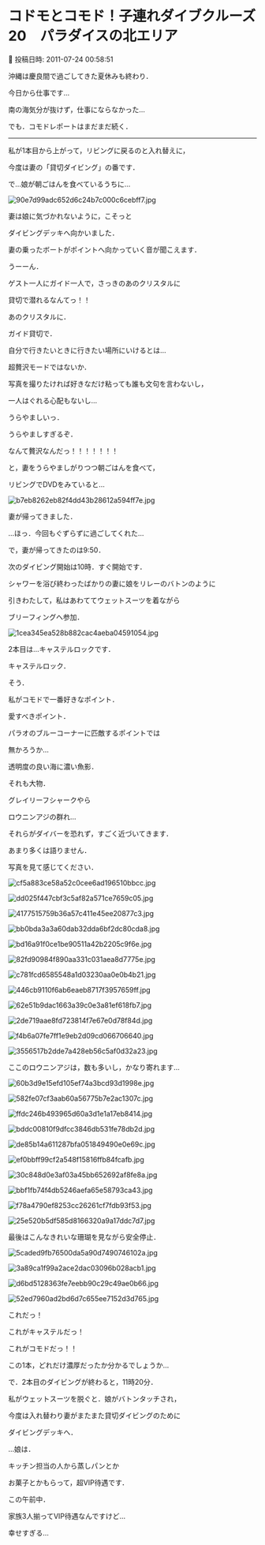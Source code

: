 # コドモとコモド！子連れダイブクルーズ20　パラダイスの北エリア

📅 投稿日時: 2011-07-24 00:58:51

沖縄は慶良間で過ごしてきた夏休みも終わり．


今日から仕事です…





南の海気分が抜けず，仕事にならなかった…





でも．コモドレポートはまだまだ続く．


------





私が1本目から上がって，リビングに戻るのと入れ替えに，


今度は妻の「貸切ダイビング」の番です．





で…娘が朝ごはんを食べているうちに…




![90e7d99adc652d6c24b7c000c6cebff7.jpg](images/90e7d99adc652d6c24b7c000c6cebff7.jpg)




妻は娘に気づかれないように，こそっと


ダイビングデッキへ向かいました．





妻の乗ったボートがポイントへ向かっていく音が聞こえます．


うーーん．


ゲスト一人にガイド一人で，さっきのあのクリスタルに


貸切で潜れるなんてっ！！





あのクリスタルに．


ガイド貸切で．


自分で行きたいときに行きたい場所にいけるとは…


超贅沢モードではないか．


写真を撮りたければ好きなだけ粘っても誰も文句を言わないし，


一人はぐれる心配もないし…


うらやましいっ．


うらやましすぎるぞ．


なんて贅沢なんだっ！！！！！！！





と，妻をうらやましがりつつ朝ごはんを食べて，


リビングでDVDをみていると…




![b7eb8262eb82f4dd43b28612a594ff7e.jpg](images/b7eb8262eb82f4dd43b28612a594ff7e.jpg)




妻が帰ってきました．


…ほっ．今回もぐずらずに過ごしてくれた…





で，妻が帰ってきたのは9:50．


次のダイビング開始は10時．すぐ開始です．


シャワーを浴び終わったばかりの妻に娘をリレーのバトンのように


引きわたして，私はあわててウェットスーツを着ながら


ブリーフィングへ参加．




![1cea345ea528b882cac4aeba04591054.jpg](images/1cea345ea528b882cac4aeba04591054.jpg)







2本目は…キャステルロックです．





キャステルロック．


そう．


私がコモドで一番好きなポイント．


愛すべきポイント．


パラオのブルーコーナーに匹敵するポイントでは


無かろうか…





透明度の良い海に濃い魚影．


それも大物．


グレイリーフシャークやら


ロウニンアジの群れ…





それらがダイバーを恐れず，すごく近づいてきます．





あまり多くは語りません．


写真を見て感じてください．




![cf5a883ce58a52c0cee6ad196510bbcc.jpg](images/cf5a883ce58a52c0cee6ad196510bbcc.jpg)









![dd025f447cbf3c5af82a571ce7659c05.jpg](images/dd025f447cbf3c5af82a571ce7659c05.jpg)









![4177515759b36a57c411e45ee20877c3.jpg](images/4177515759b36a57c411e45ee20877c3.jpg)









![bb0bda3a3a60dab32dda6bf2dc80cda8.jpg](images/bb0bda3a3a60dab32dda6bf2dc80cda8.jpg)









![bd16a91f0ce1be90511a42b2205c9f6e.jpg](images/bd16a91f0ce1be90511a42b2205c9f6e.jpg)









![82fd90984f890aa331c031aea8d7775e.jpg](images/82fd90984f890aa331c031aea8d7775e.jpg)









![c781fcd6585548a1d03230aa0e0b4b21.jpg](images/c781fcd6585548a1d03230aa0e0b4b21.jpg)









![446cb9110f6ab6eaeb8717f3957659ff.jpg](images/446cb9110f6ab6eaeb8717f3957659ff.jpg)









![62e51b9dac1663a39c0e3a81ef618fb7.jpg](images/62e51b9dac1663a39c0e3a81ef618fb7.jpg)









![2de719aae8fd723814f7e67e0d78f84d.jpg](images/2de719aae8fd723814f7e67e0d78f84d.jpg)









![f4b6a07fe7ff1e9eb2d09cd066706640.jpg](images/f4b6a07fe7ff1e9eb2d09cd066706640.jpg)









![3556517b2dde7a428eb56c5af0d32a23.jpg](images/3556517b2dde7a428eb56c5af0d32a23.jpg)




ここのロウニンアジは，数も多いし，かなり寄れます…







![60b3d9e15efd105ef74a3bcd93d1998e.jpg](images/60b3d9e15efd105ef74a3bcd93d1998e.jpg)









![582fe07cf3aab60a56775b7e2ac1307c.jpg](images/582fe07cf3aab60a56775b7e2ac1307c.jpg)









![ffdc246b493965d60a3d1e1a17eb8414.jpg](images/ffdc246b493965d60a3d1e1a17eb8414.jpg)









![bddc00810f9dfcc3846db531fe78db2d.jpg](images/bddc00810f9dfcc3846db531fe78db2d.jpg)









![de85b14a611287bfa051849490e0e69c.jpg](images/de85b14a611287bfa051849490e0e69c.jpg)









![ef0bbff99cf2a548f15816ffb84fcafb.jpg](images/ef0bbff99cf2a548f15816ffb84fcafb.jpg)









![30c848d0e3af03a45bb652692af8fe8a.jpg](images/30c848d0e3af03a45bb652692af8fe8a.jpg)









![bbf1fb74f4db5246aefa65e58793ca43.jpg](images/bbf1fb74f4db5246aefa65e58793ca43.jpg)









![f78a4790ef8253cc26261cf7fdb93f53.jpg](images/f78a4790ef8253cc26261cf7fdb93f53.jpg)









![25e520b5df585d8166320a9a17ddc7d7.jpg](images/25e520b5df585d8166320a9a17ddc7d7.jpg)




最後はこんなきれいな珊瑚を見ながら安全停止．







![5caded9fb76500da5a90d7490746102a.jpg](images/5caded9fb76500da5a90d7490746102a.jpg)









![3a89ca1f99a2ace2dac03096b028acb1.jpg](images/3a89ca1f99a2ace2dac03096b028acb1.jpg)









![d6bd5128363fe7eebb90c29c49ae0b66.jpg](images/d6bd5128363fe7eebb90c29c49ae0b66.jpg)









![52ed7960ad2bd6d7c655ee7152d3d765.jpg](images/52ed7960ad2bd6d7c655ee7152d3d765.jpg)







これだっ！


これがキャステルだっ！


これがコモドだっ！！





この1本，どれだけ濃厚だったか分かるでしょうか…





で．2本目のダイビングが終わると，11時20分．


私がウェットスーツを脱ぐと．娘がバトンタッチされ，


今度は入れ替わり妻がまたまた貸切ダイビングのために


ダイビングデッキへ．





…娘は．


キッチン担当の人から蒸しパンとか


お菓子とかもらって，超VIP待遇です．





この午前中．


家族3人揃ってVIP待遇なんですけど…


幸せすぎる…
